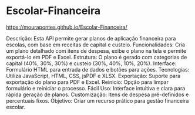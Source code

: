 # Escolar-Financeira
https://mourapontes.github.io/Escolar-Financeira/ 

Descrição: Esta API permite gerar planos de aplicação financeira para escolas, com base em receitas de capital e custeio.
Funcionalidades: Cria um plano detalhado com itens de despesa, exibe o plano na tela e permite exportá-lo em PDF e Excel.
Estrutura: O plano é gerado com categorias de capital (40%, 30%, 30%) e custeio (30%, 40%, 10%, 20%).
Interface: Formulário HTML para entrada de dados e botões para ações.
Tecnologias: Utiliza JavaScript, HTML, CSS, jsPDF e XLSX.
Exportação: Suporte para exportação do plano para PDF e Excel.
Reinicio: Opção para limpar formulário e reiniciar o processo.
Fácil Uso: Interface intuitiva e clara para rápida geração de planos.
Customização: Itens de despesa pré-definidos e percentuais fixos.
Objetivo: Criar um recurso prático para gestão financeira escolar.
